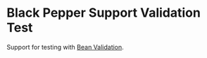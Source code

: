 Black Pepper Support Validation Test
====================================

Support for testing with [Bean Validation](http://beanvalidation.org/).
